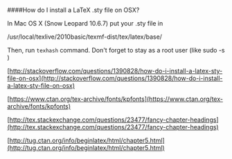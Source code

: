 
####How do I install a LaTeX .sty file on OSX?

In Mac OS X (Snow Leopard 10.6.7) put your .sty file in

/usr/local/texlive/2010basic/texmf-dist/tex/latex/base/

Then, run `texhash` command. Don't forget to stay as a root user (like sudo -s )


[http://stackoverflow.com/questions/1390828/how-do-i-install-a-latex-sty-file-on-osx](http://stackoverflow.com/questions/1390828/how-do-i-install-a-latex-sty-file-on-osx)

[https://www.ctan.org/tex-archive/fonts/kpfonts](https://www.ctan.org/tex-archive/fonts/kpfonts)

[http://tex.stackexchange.com/questions/23477/fancy-chapter-headings](http://tex.stackexchange.com/questions/23477/fancy-chapter-headings)

[http://tug.ctan.org/info/beginlatex/html/chapter5.html](http://tug.ctan.org/info/beginlatex/html/chapter5.html)



